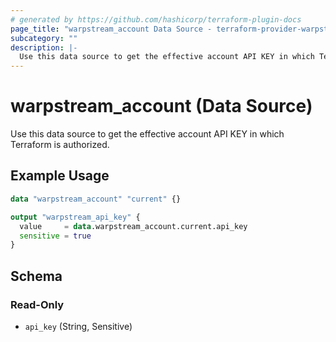 ```yaml
---
# generated by https://github.com/hashicorp/terraform-plugin-docs
page_title: "warpstream_account Data Source - terraform-provider-warpstream"
subcategory: ""
description: |-
  Use this data source to get the effective account API KEY in which Terraform is authorized.
---
```


# warpstream_account (Data Source)

Use this data source to get the effective account API KEY in which Terraform is authorized.

## Example Usage

```terraform
data "warpstream_account" "current" {}

output "warpstream_api_key" {
  value     = data.warpstream_account.current.api_key
  sensitive = true
}
```

<!-- schema generated by tfplugindocs -->
## Schema

### Read-Only

- `api_key` (String, Sensitive)
